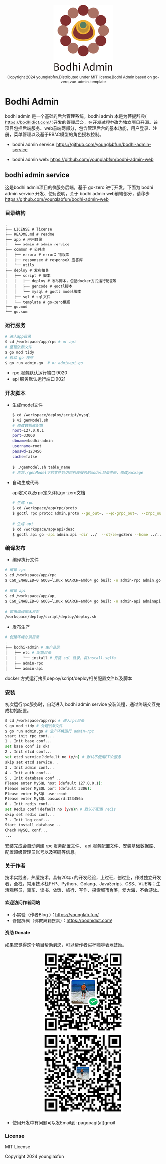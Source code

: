 <center class="half">
<img src="https://github.com/younglabfun/younglabfun/blob/main/image/bodhi-admin.png?raw=true" />
</center>

<center style="font-size:12px;">Copyright 2024 younglabfun.Distributed under MIT license.Bodhi Admin based on go-zero,vue-admin-template</center>



# Bodhi Admin

bodhi admin 是一个基础的后台管理系统。bodhi admin 本是为菩提辞典( https://bodhidict.com/ )开发的管理后台，在开发过程中改为独立项目开源。该项目包括后端服务、web前端两部分，包含管理后台的基本功能，用户登录、注册，菜单管理以及基于RBAC模型的角色授权控制。

- bodhi admin service: https://github.com/younglabfun/bodhi-admin-service

- bodhi admin web: https://github.com/younglabfun/bodhi-admin-web



## bodhi admin service

这是bodhi admin项目的微服务后端，基于 go-zero 进行开发。下面为 bodhi admin service 开发、使用说明，关于 bodhi admin web前端部分，请移步  https://github.com/younglabfun/bodhi-admin-web

 

### 目录结构

```shell
.
├── LICENSE # license
├── README.md # readme
├── app # 应用目录
│   └── admin # admin service
├── common # 公共库
│   ├── errorx # errorX 错误库
│   ├── responsex # responseX 应答库
│   └── utils
├── deploy # 发布相关
│   ├── script # 脚本
│   │   ├── deploy # 发布脚本，包括docker方式运行配置等
│   │   ├── gencode # goctl脚本
│   │   └── mysql # goctl model脚本
│   ├── sql # sql文件
│   └── template # go-zero模版
├── go.mod
└── go.sum

```



### 运行服务

```bash
# 进入app目录
$ cd /workspace/app/rpc # or api
# 整理依赖文件
$ go mod tidy
# 启动 go 程序
$ go run admin.go  # or adminapi.go
```

- rpc 服务默认运行端口 9020
- api 服务默认运行端口 9021



### 开发脚本

- 生成model文件

  ```bash
  $ cd /workspace/deploy/script/mysql
  $ vi genModel.sh
  # 修改数据库配置
  host=127.0.0.1
  port=33060
  dbname=bodhi-admin
  username=root
  passwd=123456
  cache=false
  
  $ ./genModel.sh table_name
  # 再将./genModel下的文件剪切到对应服务的model目录里面，修改package
  ```

- 自动生成代码

  api定义以及rpc定义详见go-zero文档

  ```bash
  # 生成 rpc
  $ cd /workspace/app/rpc/proto
  $ goctl rpc protoc admin.proto --go_out=. --go-grpc_out=. --zrpc_out=../ --style=goZero -m
  
  # 生成 api
  $ cd /workspace/app/api/desc
  $ goctl api go -api admin.api -dir ../  --style=goZero --home ../../../../deploy/template
  ```



### 编译发布

- 编译执行文件

```bash
# 编译 rpc
$ cd /workspace/app/rpc
$ CGO_ENABLED=0 GOOS=linux GOARCH=amd64 go build -o admin-rpc admin.go

# 编译 api
$ cd /workspace/app/api
$ CGO_ENABLED=0 GOOS=linux GOARCH=amd64 go build -o admin-api adminapi.go

# 可用编译脚本发布
/workspace/deploy/script/deploy/deploy.sh

```



- 发布生产

```bash
# 创建环境必须目录
.
├── bodhi-admin # 生产目录
│   ├── etc # 配置目录
│   │   └── install # 安装 sql 目录，将install.sqlfa
│   ├── admin-rpc
│   └── admin-api
```

docker 方式运行拷贝deploy/script/deploy相关配置文件以及脚本



### 安装

初次运行rpc服务时，自动进入 bodhi admin service 安装流程，通过终端交互完成初始配置。

```bash
$ cd /workspace/app/rpc # 进入rpc目录
$ go mod tidy # 处理依赖文件
$ go run admin.go # 生产环境运行 admin-rpc
Start init rpc conf...
1 . Init base conf...
set base conf is ok!
2 . Init etcd conf...
set etcd service？default no (y/n) # 默认不使用ETCD服务
skip set etcd service...
3 . Init admin conf...
4 . Init auth conf...
5 . Init database conf...
Please enter MySQL host (default 127.0.0.1):
Please enter MySQL port (default 3306):
Please enter MySQL user:root
Please enter MySQL password:123456a
6 . Init redis conf...
set Redis conf？default no (y/n)n # 默认不配置 redis
skip set redis conf...
7 . Init log conf...
Start install database...
Check MySQL conf...
...
```

安装完成会自动创建 rpc 服务配置文件、 api 服务配置文件、安装基础数据库、配置超级管理员账号以及密码等信息。



### 关于作者

技术实践者，热爱技术，具有20年+的开发经验，上过班，创过业，作过独立开发者，全栈，常用技术栈PHP、Python、Golang、JavaScript、CSS、VUE等；生活观察员，骑车、读书、做饭、旅行、写作、探索城市角落，爱大海，不会游泳。

#### 欢迎访问作者网站

- 小实验（作者Blog ）：https://younglab.fun/
- 菩提辞典（佛教典籍搜索）：https://bodhidict.com/

#### 资助 Donate

如果您觉得这个项目帮助到您，可以帮作者买杯咖啡表示鼓励。

<center class="half">
<img src="https://github.com/younglabfun/younglabfun/blob/main/image/wxpay.jpg?raw=true" style="width:260px"/><img src="https://github.com/younglabfun/younglabfun/blob/main/image/alipay.jpg?raw=true" style="width:260px"/>
</center>

- 使用开发中有问题可以发Email到: pagopagi(at)gmail



### License

MIT License

Copyright 2024 younglabfun
